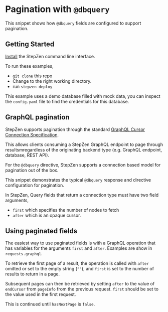 # Pagination with `@dbquery`

This snippet shows how `@dbquery` fields are configured to support pagination.

## Getting Started

[Install](https://www.ibm.com/docs/en/api-connect/ace/saas?topic=setting-up-your-environment) the StepZen command line interface.

To run these examples,

- `git clone` this repo
- Change to the right working directory.
- run `stepzen deploy`

This example uses a demo database filled with mock data, you can inspect the `config.yaml` file to find the credentials for this database.


## GraphQL pagination

StepZen supports pagination through the standard [GraphQL Cursor Connection Specification](https://relay.dev/graphql/connections.htm).

This allows clients consuming a StepZen GraphQL endpoint to page through resultsmregardless of the originating backend type (e.g. GraphQL endpoint, database, REST API).

For the `@dbquery` directive, StepZen supports a connection based model for pagination out of the box.

This snippet demonstrates the typical `@dbquery` response and directive configuration for pagination.

In StepZen, Query fields that return a connection type must have two field arguments,

- `first` which specifies the number of nodes to fetch
- `after` which is an opaque cursor.

## Using paginated fields

The easiest way to use paginated fields is with a GraphQL operation that has variables for the arguments `first` and `after`. Examples
are show in `requests.graphql`.

To retrieve the first page of a result, the operation is called with `after` omitted or set to the empty string (`""`), and `first` is set to the number of results to return in a page.

Subsequent pages can then be retrieved by setting `after` to the value of `endCursor` from `pageInfo` from the previous request. `first` should be set to the value used in the first request.

This is continued until `hasNextPage` is `false`.
